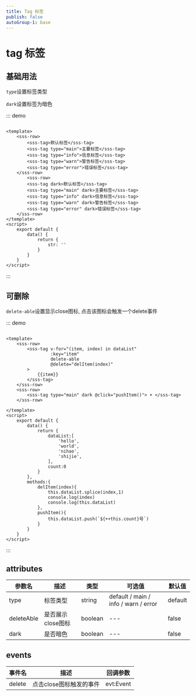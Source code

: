 ```yaml
---
title: Tag 标签
publish: false
autoGroup-1: base
---
```




# tag 标签




## 基础用法
`type`设置标签类型

`dark`设置标签为暗色

::: demo

~~~vue

<template>
    <sss-row>
        <sss-tag>默认标签</sss-tag>
        <sss-tag type="main">主要标签</sss-tag>
        <sss-tag type="info">信息标签</sss-tag>
        <sss-tag type="warn">警告标签</sss-tag>
        <sss-tag type="error">错误标签</sss-tag>
    </sss-row>
        <sss-row>
        <sss-tag dark>默认标签</sss-tag>
        <sss-tag type="main" dark>主要标签</sss-tag>
        <sss-tag type="info" dark>信息标签</sss-tag>
        <sss-tag type="warn" dark>警告标签</sss-tag>
        <sss-tag type="error" dark>错误标签</sss-tag>
    </sss-row>
</template>
<script>
    export default {
        data() {
            return {
                str: ''
            }
        }
    }
</script>
~~~

:::


## 可删除
`delete-able`设置显示close图标, 点击该图标会触发一个delete事件

::: demo

~~~vue

<template>
    <sss-row>
        <sss-tag v-for="(item, index) in dataList"
                 :key="item"
                 delete-able
                 @delete="delItem(index)"
        >
            {{item}}
        </sss-tag>
    </sss-row>
    <sss-row>
        <sss-tag type="main" dark @click="pushItem()"> + </sss-tag>
    </sss-row>

</template>
<script>
    export default {
        data() {
            return {
                dataList:[
                    'hello',
                    'world',
                    'nihao',
                    'shijie',
                ],
                count:0
            }
        },
        methods:{
            delItem(index){
                this.dataList.splice(index,1)
                console.log(index)
                console.log(this.dataList)
            },
            pushItem(){
                this.dataList.push(`${++this.count}号`)
            }
        }
    }
</script>
~~~

:::


## attributes

| 参数名     | 描述              | 类型    | 可选值                               | 默认值  |
| ---------- | ----------------- | ------- | ------------------------------------ | ------- |
| type       | 标签类型          | string  | default / main / info / warn / error | default |
| deleteAble | 是否展示close图标 | boolean | ---                                  | false   |
| dark       | 是否暗色          | boolean | ---                                  | false   |



## events

| 事件名 | 描述                    | 回调参数  |
| ------ | ----------------------- | --------- |
| delete | 点击close图标触发的事件 | evt:Event |



